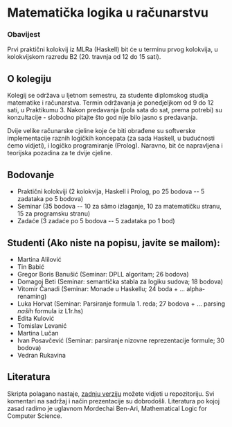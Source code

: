 # Matematička logika u računarstvu

### Obavijest

Prvi praktični kolokvij iz MLRa (Haskell) bit će u terminu prvog kolokvija, u kolokvijskom razredu B2 (20. travnja od 12 do 15 sati).

## O kolegiju

Kolegij se održava u ljetnom semestru, za studente diplomskog studija matematike i računarstva.
Termin održavanja je ponedjeljkom od 9 do 12 sati, u Praktikumu 3.
Nakon predavanja (pola sata do sat, prema potrebi) su konzultacije - slobodno pitajte što god nije bilo jasno s predavanja.

Dvije velike računarske cjeline koje će biti obrađene su softverske implementacije raznih logičkih koncepata
(za sada Haskell, u budućnosti ćemo vidjeti), i logičko programiranje (Prolog).
Naravno, bit će napravljena i teorijska pozadina za te dvije cjeline.

## Bodovanje

* Praktični kolokviji (2 kolokvija, Haskell i Prolog, po 25 bodova -- 5 zadataka po 5 bodova)
* Seminar (35 bodova -- 10 za sâmo izlaganje, 10 za matematičku stranu, 15 za programsku stranu)
* Zadaće (3 zadaće po 5 bodova -- 5 zadataka po 1 bod)

## Studenti (Ako niste na popisu, javite se mailom):

* Martina Alilović
* Tin Babić
* Gregor Boris Banušić (Seminar: DPLL algoritam; 26 bodova)
* Domagoj Beti (Seminar: semantička stabla za logiku sudova; 18 bodova)
* Vitomir Čanadi (Seminar: Monade u Haskellu; 24 boda + ... alpha-renaming)
* Luka Horvat (Seminar: Parsiranje formula 1. reda; 27 bodova + ... parsing _naših_ formula iz L1r.hs)
* Edita Kulović
* Tomislav Levanić
* Martina Lučan
* Ivan Posavčević (Seminar: parsiranje nizovne reprezentacije formule; 30 bodova)
* Vedran Rukavina

## Literatura

Skripta polagano nastaje, [zadnju verziju](https://github.com/vedgar/mlr/blob/master/Skripta/main.pdf) možete vidjeti u repozitoriju. Svi komentari na sadržaj i način prezentacije su dobrodošli. Literatura po kojoj zasad radimo je uglavnom Mordechai Ben-Ari, Mathematical Logic for Computer Science.
